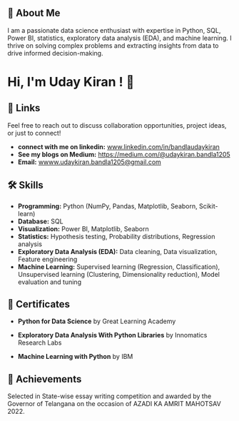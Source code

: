 
## 🚀 About Me
I am a passionate data science enthusiast with expertise in Python, SQL, Power BI, statistics, exploratory data analysis (EDA), and machine learning. I thrive on solving complex problems and extracting insights from data to drive informed decision-making.


# Hi, I'm Uday Kiran ! 👋


## 🔗 Links
Feel free to reach out to discuss collaboration opportunities, project ideas, or just to connect!

- **connect with me on linkedin:** www.linkedin.com/in/bandlaudaykiran
- **See my blogs on Medium:** https://medium.com/@udaykiran.bandla1205
- **Email:** wwww.udaykiran.bandla1205@gmail.com

## 🛠 Skills
- **Programming:** Python (NumPy, Pandas, Matplotlib, Seaborn, Scikit-learn)
- **Database:** SQL
- **Visualization:** Power BI, Matplotlib, Seaborn
- **Statistics:** Hypothesis testing, Probability distributions, Regression analysis
- **Exploratory Data Analysis (EDA):** Data cleaning, Data visualization, Feature engineering
- **Machine Learning:** Supervised learning (Regression, Classification), Unsupervised learning (Clustering, Dimensionality reduction), Model evaluation and tuning


## 📜 Certificates
- **Python for Data Science** by Great Learning Academy 

- **Exploratory Data Analysis With Python Libraries** by Innomatics Research Labs

- **Machine Learning with Python** by IBM
## 🏅 Achievements
Selected in  State-wise essay writing competition and awarded by the Governor of Telangana on the occasion of AZADI KA AMRIT MAHOTSAV 2022.

